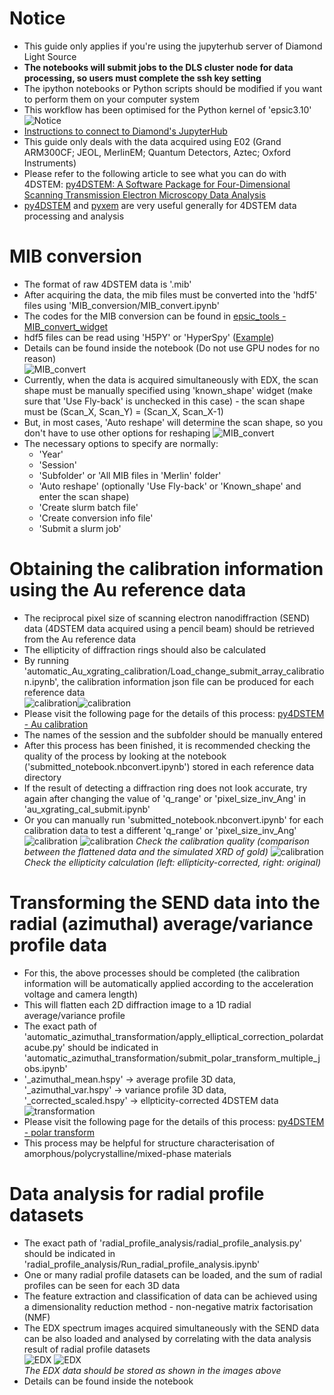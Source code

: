 # Notice
- This guide only applies if you're using the jupyterhub server of Diamond Light Source
- __The notebooks will submit jobs to the DLS cluster node for data processing, so users must complete the ssh key setting__
- The ipython notebooks or Python scripts should be modified if you want to perform them on your computer system
- This workflow has been optimised for the Python kernel of 'epsic3.10'  
![Notice](img/jupyterhub_kernel.png)
- [Instructions to connect to Diamond's JupyterHub](https://diamondlightsource.atlassian.net/wiki/spaces/EPSICWEB/pages/167346199/Instructions+to+connect+to+Diamond+s+JupyterHub)
- This guide only deals with the data acquired using E02 (Grand ARM300CF; JEOL, MerlinEM; Quantum Detectors, Aztec; Oxford Instruments)
- Please refer to the following article to see what you can do with 4DSTEM: [py4DSTEM: A Software Package for Four-Dimensional Scanning Transmission Electron Microscopy Data Analysis](https://dx.doi.org/10.1017/S1431927621000477)
- [py4DSTEM](https://github.com/py4dstem/py4DSTEM) and [pyxem](https://github.com/pyxem/pyxem?tab=readme-ov-file) are very useful generally for 4DSTEM data processing and analysis

# MIB conversion
- The format of raw 4DSTEM data is '.mib'
- After acquiring the data, the mib files must be converted into the 'hdf5' files using 'MIB_conversion/MIB_convert.ipynb'
- The codes for the MIB conversion can be found in [epsic_tools - MIB_convert_widget](https://github.com/ePSIC-DLS/epsic_tools/tree/master/epsic_tools/mib2hdfConvert/MIB_convert_widget/scripts)
- hdf5 files can be read using 'H5PY' or 'HyperSpy' ([Example](https://github.com/jinseuk56/User-Notebooks/blob/master/ePSIC_Standard_Notebooks/automatic_Au_xgrating_calibration/au_xgrating_cal_submit.ipynb))
- Details can be found inside the notebook (Do not use GPU nodes for no reason)  
![MIB_convert](img/mib_conversion.png)
- Currently, when the data is acquired simultaneously with EDX, the scan shape must be manually specified using 'known_shape' widget (make sure that 'Use Fly-back' is unchecked in this case) - the scan shape must be (Scan_X, Scan_Y) = (Scan_X, Scan_X-1)
- But, in most cases, 'Auto reshape' will determine the scan shape, so you don't have to use other options for reshaping
![MIB_convert](img/known_shape.png)
- The necessary options to specify are normally:  
    - 'Year'
    - 'Session'
    - 'Subfolder' or 'All MIB files in 'Merlin' folder'
    - 'Auto reshape' (optionally 'Use Fly-back' or 'Known_shape' and enter the scan shape)
    - 'Create slurm batch file'
    - 'Create conversion info file'
    - 'Submit a slurm job'
# Obtaining the calibration information using the Au reference data
- The reciprocal pixel size of scanning electron nanodiffraction (SEND) data (4DSTEM data acquired using a pencil beam) should be retrieved from the Au reference data
- The ellipticity of diffraction rings should also be calculated
- By running 'automatic_Au_xgrating_calibration/Load_change_submit_array_calibration.ipynb', the calibration information json file can be produced for each reference data  
![calibration](img/au_calibration.png)![calibration](img/au_calibration_json.png)
- Please visit the following page for the details of this process: [py4DSTEM - Au calibration](https://github.com/ePSIC-DLS/Hyperspy_Workshop_2024/blob/main/py4DSTEM/orientation_01_AuAgPd_wire.ipynb)
- The names of the session and the subfolder should be manually entered
- After this process has been finished, it is recommended checking the quality of the process by looking at the notebook ('submitted_notebook.nbconvert.ipynb') stored in each reference data directory
- If the result of detecting a diffraction ring does not look accurate, try again after changing the value of 'q_range' or 'pixel_size_inv_Ang' in 'au_xgrating_cal_submit.ipynb'
- Or you can manually run 'submitted_notebook.nbconvert.ipynb' for each calibration data to test a different 'q_range' or 'pixel_size_inv_Ang'  
![calibration](img/au_calibration_notebook.png)
![calibration](img/au_calibration_result.png)
*Check the calibration quality (comparison between the flattened data and the simulated XRD of gold)*
![calibration](img/ellipticity_correction.png)
*Check the ellipticity calculation (left: ellipticity-corrected, right: original)*
# Transforming the SEND data into the radial (azimuthal) average/variance profile data
- For this, the above processes should be completed (the calibration information will be automatically applied according to the acceleration voltage and camera length)
- This will flatten each 2D diffraction image to a 1D radial average/variance profile
- The exact path of 'automatic_azimuthal_transformation/apply_elliptical_correction_polardatacube.py' should be indicated in 'automatic_azimuthal_transformation/submit_polar_transform_multiple_jobs.ipynb'
- '_azimuthal_mean.hspy' -> average profile 3D data, '_azimuthal_var.hspy' -> variance profile 3D data, '_corrected_scaled.hspy' -> ellpticity-corrected 4DSTEM data  
![transformation](img/radial_files.png)
- Please visit the following page for the details of this process: [py4DSTEM - polar transform](https://github.com/py4dstem/py4DSTEM/blob/dev/py4DSTEM/process/polar/polar_analysis.py)
- This process may be helpful for structure characterisation of amorphous/polycrystalline/mixed-phase materials
# Data analysis for radial profile datasets
- The exact path of 'radial_profile_analysis/radial_profile_analysis.py' should be indicated in 'radial_profile_analysis/Run_radial_profile_analysis.ipynb'
- One or many radial profile datasets can be loaded, and the sum of radial profiles can be seen for each 3D data
- The feature extraction and classification of data can be achieved using a dimensionality reduction method - non-negative matrix factorisation (NMF)
- The EDX spectrum images acquired simultaneously with the SEND data can be also loaded and analysed by correlating with the data analysis result of radial profile datasets  
![EDX](img/EDX_path.png) ![EDX](img/EDX_data.png)  
*The EDX data should be stored as shown in the images above*
- Details can be found inside the notebook
